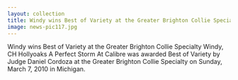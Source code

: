 ```yaml
---
layout: collection
title: Windy wins Best of Variety at the Greater Brighton Collie Specialty
image: news-pic117.jpg
---
```

Windy wins Best of Variety at the Greater Brighton Collie Specialty
 Windy, CH Hollyoaks A Perfect Storm At Calibre was awarded Best of Variety by Judge Daniel Cordoza at the Greater Brighton Collie Specialty on Sunday, March 7, 2010 in Michigan.
